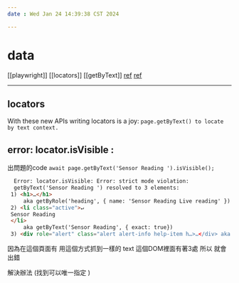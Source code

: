 ```yaml
---
date : Wed Jan 24 14:39:38 CST 2024

---
```


# data
[[playwright]] [[locators]] [[getByText]]
[ref](https://playwright.dev/docs/api/class-locator)
[ref](https://playwright.dev/docs/release-notes#locators)

---

## locators
With these new APIs writing locators is a joy:
`page.getByText() to locate by text context.`


## error: locator.isVisible : 
出問題的code
`await page.getByText('Sensor Reading ').isVisible();`

```html
  Error: locator.isVisible: Error: strict mode violation: 
  getByText('Sensor Reading ') resolved to 3 elements:           
 1) <h1>…</h1> 
	 aka getByRole('heading', { name: 'Sensor Reading Live reading' })                                     
 2) <li class="active">↵             
 Sensor Reading 
 </li> 
	 aka getByText('Sensor Reading', { exact: true})
 3) <div role="alert" class="alert alert-info help-item h…>…</div> aka getByText('On this page, details for all') ">
```
因為在這個頁面有 用這個方式抓到一樣的 text 這個DOM裡面有著3處
所以 就會出錯 

解決辦法 (找到可以唯一指定 )
